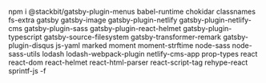 npm i @stackbit/gatsby-plugin-menus babel-runtime chokidar classnames fs-extra gatsby gatsby-image gatsby-plugin-netlify gatsby-plugin-netlify-cms gatsby-plugin-sass gatsby-plugin-react-helmet gatsby-plugin-typescript gatsby-source-filesystem gatsby-transformer-remark gatsby-plugin-disqus js-yaml marked moment moment-strftime node-sass node-sass-utils lodash lodash-webpack-plugin netlify-cms-app prop-types react react-dom react-helmet react-html-parser react-script-tag rehype-react sprintf-js -f
